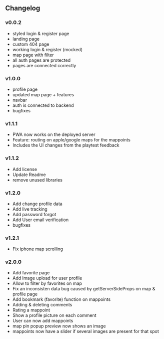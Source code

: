 ## Changelog
### v0.0.2
- styled login & register page
- landing page
- custom 404 page
- working login & register (mocked)
- map page with filter
- all auth pages are protected
- pages are connected correctly

### v1.0.0
- profile page
- updated map page + features
- navbar
- auth is connected to backend
- bugfixes

### v1.1.1
- PWA now works on the deployed server
- Feature: routing on apple/google maps for the mappoints
- Includes the UI changes from the playtest feedback

### v1.1.2
- Add license
- Update Readme
- remove unused libraries

### v1.2.0
- Add change profile data
- Add live tracking
- Add password forgot
- Add User email verification
- bugfixes

### v1.2.1
- Fix iphone map scrolling

### v2.0.0
- Add favorite page
- Add Image upload for user profile
- Allow to filter by favorites on map
- Fix an inconsisten data bug caused by getServerSideProps on map & profile page
- Add bookmark (favorite) function on mappoints
- Adding & deleting comments
- Rating a mappoint
- Show a profile picture on each comment
- User can now add mappoints
- map pin popup preview now shows an image
- mappoints now have a slider if several images are present for that spot
